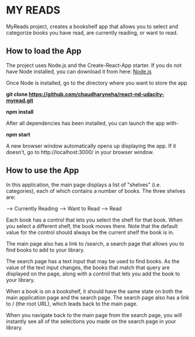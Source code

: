 # MY READS
MyReads project, creates a bookshelf app that allows you to select and categorize books you have read, are currently reading, or want to read.

## How to load the App
The project uses Node.js and the Create-React-App starter. If you do not have Node installed, you can download it from here: [Node.js](https://nodejs.org/en/download)

Once Node is installed, go to the directory where you want to store the app

**git clone https://github.com/chaudharyneha/react-nd-udacity-myread.git**

**npm install**

After all dependencies has been installed, you can launch the app with-

**npm start**

A new browser window automatically opens up displaying the app. If it doesn't, go to http://localhost:3000/ in your browser window.

## How to use the App
In this application, the main page displays a list of "shelves" (i.e. categories), each of which contains a number of books. The three shelves are:

 --> Currently Reading
 --> Want to Read
 --> Read
 
 Each book has a control that lets you select the shelf for that book. When you select a different shelf, the book moves there. Note that the default value for the control should always be the current shelf the book is in.
 
 The main page also has a link to /search, a search page that allows you to find books to add to your library.

The search page has a text input that may be used to find books. As the value of the text input changes, the books that match that query are displayed on the page, along with a control that lets you add the book to your library.

When a book is on a bookshelf, it should have the same state on both the main application page and the search page.
The search page also has a link to / (the root URL), which leads back to the main page.

When you navigate back to the main page from the search page, you will instantly see all of the selections you made on the search page in your library.
